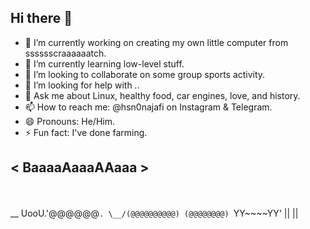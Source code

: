 ## Hi there 👋

- 🔭 I’m currently working on creating my own little computer from sssssscraaaaaatch.
- 🌱 I’m currently learning low-level stuff.
- 👯 I’m looking to collaborate on some group sports activity.
- 🤔 I’m looking for help with *.*.
- 💬 Ask me about Linux, healthy food, car engines, love, and history.
- 📫 How to reach me: @hsn0najafi on Instagram & Telegram.
- 😄 Pronouns: He/Him.
- ⚡ Fun fact: I've done farming.

< BaaaaAaaaAAaaa >
 ----------------
  \
   \
       __
      UooU\.'@@@@@@`.
      \__/(@@@@@@@@@@)
           (@@@@@@@@)
           `YY~~~~YY'
            ||    ||

